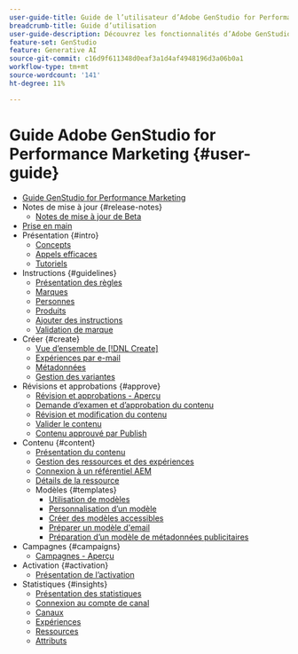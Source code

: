 ```yaml
---
user-guide-title: Guide de l’utilisateur d’Adobe GenStudio for Performance Marketing
breadcrumb-title: Guide d’utilisation
user-guide-description: Découvrez les fonctionnalités d’Adobe GenStudio for Performance Marketing. Découvrez comment créer rapidement des ressources sur marque, générer des variations et optimiser des expériences.
feature-set: GenStudio
feature: Generative AI
source-git-commit: c16d9f611348d0eaf3a1d4af4948196d3a06b0a1
workflow-type: tm+mt
source-wordcount: '141'
ht-degree: 11%

---
```



# Guide Adobe GenStudio for Performance Marketing {#user-guide}

+ [Guide GenStudio for Performance Marketing](home.md)
+ Notes de mise à jour {#release-notes}
   + [Notes de mise à jour de Beta](beta-release-notes.md)
+ [Prise en main](get-started.md)
+ Présentation {#intro}
   + [Concepts](concepts.md)
   + [Appels efficaces](effective-prompts.md)
   + [Tutoriels](https://experienceleague.adobe.com/docs/genstudio/learning/tutorials.html)
+ Instructions {#guidelines}
   + [Présentation des règles](guidelines/overview.md)
   + [Marques](guidelines/brands.md)
   + [Personnes](guidelines/personas.md)
   + [Produits](guidelines/products.md)
   + [Ajouter des instructions](guidelines/add-guidelines.md)
   + [Validation de marque](guidelines/brand-validation.md)
+ Créer {#create}
   + [Vue d’ensemble de [!DNL Create]](create/overview.md)
   + [Expériences par e-mail](create/email-experiences.md)
   + [Métadonnées](create/meta-experiences.md)
   + [Gestion des variantes](create/manage-variants.md)
+ Révisions et approbations {#approve}
   + [Révision et approbations - Aperçu](approvals/overview.md)
   + [Demande d’examen et d’approbation du contenu](approvals/request-review.md)
   + [Révision et modification du contenu](approvals/review-and-edit.md)
   + [Valider le contenu](approvals/approve-content.md)
   + [Contenu approuvé par Publish](approvals/publish-content.md)
+ Contenu {#content}
   + [Présentation du contenu](content/overview.md)
   + [Gestion des ressources et des expériences](content/manage-assets.md)
   + [Connexion à un référentiel AEM](content/connect-aem-repo.md)
   + [Détails de la ressource](content/asset-details.md)
   + Modèles {#templates}
      + [Utilisation de modèles](content/use-templates.md)
      + [Personnalisation d’un modèle](content/customize-template.md)
      + [Créer des modèles accessibles](content/accessibility-for-templates.md)
      + [Préparer un modèle d&#39;email](content/email-template.md)
      + [Préparation d’un modèle de métadonnées publicitaires](content/meta-template.md)
+ Campagnes {#campaigns}
   + [Campagnes - Aperçu](campaigns/overview.md)
+ Activation {#activation}
   + [Présentation de l’activation](activation/overview.md)
+ Statistiques {#insights}
   + [Présentation des statistiques](insights/overview.md)
   + [Connexion au compte de canal](insights/connect-channel.md)
   + [Canaux](insights/channels.md)
   + [Expériences](insights/experiences.md)
   + [Ressources](insights/assets.md)
   + [Attributs](insights/attributes.md)
